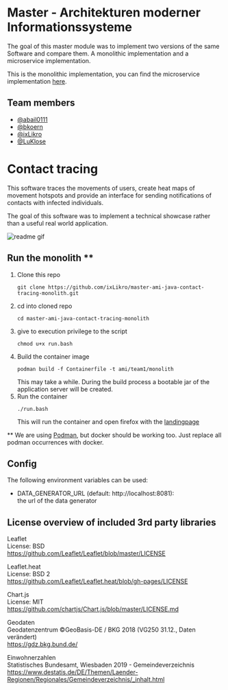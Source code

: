# Master - Architekturen moderner Informationssysteme

The goal of this master module was to implement two versions of the same Software and compare them.
A monolithic implementation and a microservice implementation.

This is the monolithic implementation, you can find the microservice implementation [here](https://github.com/ixLikro/master-ami-java-contact-tracing-services).

## Team members
- [@abail0111](https://github.com/abail0111)
- [@bkoern](https://github.com/bkoern)
- [@ixLikro](https://github.com/ixLikro)
- [@LuKlose](https://github.com/LuKlose)

# Contact tracing

This software traces the movements of users,
create heat maps of movement hotspots and provide an interface for sending notifications of contacts with infected individuals.

The goal of this software was to implement a technical showcase rather than a useful real world application.

![readme gif](https://github.com/ixLikro/master-ami-java-contact-tracing-monolith/blob/master/misc/readme_gif.gif?raw=true)

## Run the monolith **
1. Clone this repo
   ```
   git clone https://github.com/ixLikro/master-ami-java-contact-tracing-monolith.git
    ```
2. cd into cloned repo
   ```
   cd master-ami-java-contact-tracing-monolith
   ```
3. give to execution privilege to the script
      ```
   chmod u+x run.bash
   ```
4. Build the container image
    ```
    podman build -f Containerfile -t ami/team1/monolith
    ```
   This may take a while. During the build process a bootable jar of the application server will be created. 
5. Run the container
    ```
    ./run.bash
    ```
   This will run the container and open firefox with the [landingpage](http://localhost:8080/)

** We are using [Podman](https://podman.io/), but docker should be working too. Just replace all podman occurrences with docker.

## Config
The following environment variables can be used:
   - DATA_GENERATOR_URL (default: http://localhost:8081): <br />
     the url of the data generator


## License overview of included 3rd party libraries

Leaflet<br/>
License: BSD<br/>
https://github.com/Leaflet/Leaflet/blob/master/LICENSE 

Leaflet.heat<br/>
License: BSD 2<br/>
https://github.com/Leaflet/Leaflet.heat/blob/gh-pages/LICENSE

Chart.js<br/>
License: MIT<br/>
https://github.com/chartjs/Chart.js/blob/master/LICENSE.md 

Geodaten<br/>
Geodatenzentrum ©GeoBasis-DE / BKG 2018 (VG250 31.12., Daten verändert)<br/>
https://gdz.bkg.bund.de/ 

Einwohnerzahlen<br/>
Statistisches Bundesamt, Wiesbaden 2019 - Gemeindeverzeichnis<br/>
https://www.destatis.de/DE/Themen/Laender-Regionen/Regionales/Gemeindeverzeichnis/_inhalt.html 
